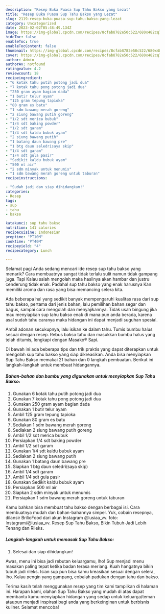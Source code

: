 ```yaml
---
description: "Resep Buka Puasa Sup Tahu Bakso yang Lezat"
title: "Resep Buka Puasa Sup Tahu Bakso yang Lezat"
slug: 2119-resep-buka-puasa-sup-tahu-bakso-yang-lezat
category: Uncategorized
date: 2023-02-02T05:48:49.134Z
image: https://img-global.cpcdn.com/recipes/8cfab8782e50c522/680x482cq70/sup-tahu-bakso-foto-resep-utama.jpg
hideToc: false
enableToc: true
enableTocContent: false
thumbnail: https://img-global.cpcdn.com/recipes/8cfab8782e50c522/680x482cq70/sup-tahu-bakso-foto-resep-utama.jpg
cover: https://img-global.cpcdn.com/recipes/8cfab8782e50c522/680x482cq70/sup-tahu-bakso-foto-resep-utama.jpg
author: Admin
authorAv: notfound
ratingvalue: 4.2
reviewcount: 18
recipeingredient:
- "6 kotak tahu putih potong jadi dua"
- "7 kotak tahu pong potong jadi dua"
- "250 gram ayam bagian dada"
- "1 butir telur ayam"
- "125 gram tepung tapioka"
- "80 gram es batu"
- "1 sdm bawang merah goreng"
- "2 siung bawang putih goreng"
- "1/2 sdt merica bubuk"
- "1/4 sdt baking powder"
- "1/2 sdt garam"
- "1/4 sdt kaldu bubuk ayam"
- "2 siung bawang putih"
- "1 batang daun bawang pre"
- "1 btg daun seledrisaya skip"
- "1/4 sdt garam"
- "1/4 sdt gula pasir"
- "Sedikit kaldu bubuk ayam"
- "500 ml air"
- "2 sdm minyak untuk menumis"
- "1 sdm bawang merah goreng untuk taburan"
recipeinstructions:

- "Sudah jadi dan siap dihidangkan!"
categories:
- Resep
tags:
- sup
- tahu
- bakso

katakunci: sup tahu bakso 
nutrition: 141 calories
recipecuisine: Indonesian
preptime: "PT10M"
cooktime: "PT40M"
recipeyield: "4"
recipecategory: Lunch

---
```



Selamat pagi Anda sedang mencari ide resep sup tahu bakso yang menarik? Cara membuatnya sangat tidak terlalu sulit namun tidak gampang juga. Tapi Kalau salah mengolah maka hasilnya akan hambar dan justru cenderung tidak enak. Padahal sup tahu bakso yang enak harusnya Kan memiliki aroma dan rasa yang bisa memancing selera kita.


Ada beberapa hal yang sedikit banyak mempengaruhi kualitas rasa dari sup tahu bakso, pertama dari jenis bahan, lalu pemilihan bahan segar dan bagus, sampai cara mengolah dan menyajikannya. Tidak usah bingung jika mau menyiapkan sup tahu bakso enak di mana pun anda berada, karena asal sudah tahu caranya maka hidangan ini dapat menjadi suguhan spesial.

Ambil adonan secukupnya, lalu isikan ke dalam tahu. Tumis bumbu halus sesuai dengan resep. Rebus bakso tahu dan masukkan bumbu halus yang telah ditumis, lengkapi dengan Masako® Sapi.


Di bawah ini ada beberapa tips dan trik praktis yang dapat diterapkan untuk mengolah sup tahu bakso yang siap dikreasikan. Anda bisa menyiapkan Sup Tahu Bakso memakai 21 bahan dan 0 langkah pembuatan. Berikut ini langkah-langkah untuk membuat hidangannya.

<!--inarticleads1-->

##### Bahan-bahan dan bumbu yang digunakan untuk menyiapkan Sup Tahu Bakso:

1. Gunakan 6 kotak tahu putih potong jadi dua
1. Gunakan 7 kotak tahu pong potong jadi dua
1. Gunakan 250 gram ayam bagian dada
1. Gunakan 1 butir telur ayam
1. Ambil 125 gram tepung tapioka
1. Gunakan 80 gram es batu
1. Sediakan 1 sdm bawang merah goreng
1. Sediakan 2 siung bawang putih goreng
1. Ambil 1/2 sdt merica bubuk
1. Persiapkan 1/4 sdt baking powder
1. Ambil 1/2 sdt garam
1. Gunakan 1/4 sdt kaldu bubuk ayam
1. Sediakan 2 siung bawang putih
1. Gunakan 1 batang daun bawang pre
1. Siapkan 1 btg daun seledri(saya skip)
1. Ambil 1/4 sdt garam
1. Ambil 1/4 sdt gula pasir
1. Gunakan Sedikit kaldu bubuk ayam
1. Persiapkan 500 ml air
1. Siapkan 2 sdm minyak untuk menumis
1. Persiapkan 1 sdm bawang merah goreng untuk taburan


Kamu bahkan bisa membuat tahu bakso dengan berbagai isi. Cara membuatnya mudah dan bahan-bahannya simpel. Yuk, cobain resepnya, dilansir BrilioFood dari akun Instagram @lusiaa_vv. foto: Instagram/@lusiaa_vv. Resep Sup Tahu Bakso, Bikin Tubuh Jadi Lebih Tenang dan Rileks. 

<!--inarticleads2-->

##### Langkah-langkah untuk memasak Sup Tahu Bakso:


1. Selesai dan siap dihidangkan!

Awas, menu ini bisa jadi rebutan keluargamu, lho! Sup menjadi menu masakan paling tepat ketika badan terasa meriang. Kuah hangatnya bikin tubuh jadi rileks. Isian sup pun bisa kamu kreasikan sesuai dengan selera, lho. Kalau pengin yang gampang, cobalah padukan dengan tahu dan bakso. 

Terima kasih telah menggunakan resep yang tim kami tampilkan di halaman ini. Harapan kami, olahan Sup Tahu Bakso yang mudah di atas dapat membantu kamu menyiapkan hidangan yang sedap untuk keluarga/teman ataupun menjadi inspirasi bagi anda yang berkeinginan untuk berbisnis kuliner. Selamat mencoba!
